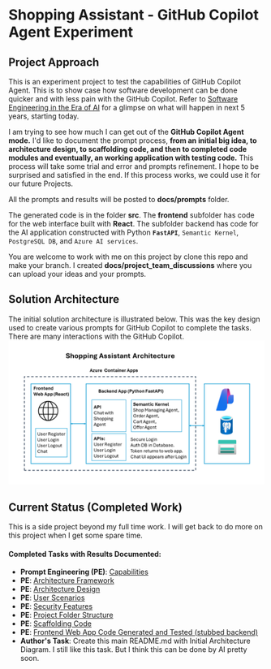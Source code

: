 # Shopping Assistant - GitHub Copilot Agent Experiment
## Project Approach 

This is an experiment project to test the capabilities of GitHub Copilot Agent. This is to show case how software development can be done quicker and with less pain with the GitHub Copilot. Refer to [Software Engineering in the Era of AI](./docs/extras/sw_in_ai_era.md) for a glimpse on what will happen in next 5 years, starting today. 

I am trying to see how much I can get out of the **GitHub Copilot Agent mode.** I'd like to document the prompt process, **from an initial big idea, to architecture design, to scaffolding code, and then to completed code modules and eventually, an working application with testing code.** This process will take some trial and error and prompts refinement. I hope to be surprised and satisfied in the end. If this process works, we could use it for our future Projects. 

All the prompts and results will be posted to **docs/prompts** folder. 

The generated code is in the folder **src**. The **frontend** subfolder has code for the web interface built with **React**. The subfolder backend has code for the AI application constructed with Python **`FastAPI`**, `Semantic Kernel`, `PostgreSQL DB`, and `Azure AI services`.

You are welcome to work with me on this project by clone this repo and make your branch. I created **docs/project_team_discussions** where you can upload your ideas and your prompts. 

## Solution Architecture 

The initial solution architecture is illustrated below. This was the key design used to create various prompts for GitHub Copilot to complete the tasks. There are many interactions with the GitHub Copilot. ![Solution Architecture](./docs/images/architecture.png)

## Current Status (Completed Work)

This is a side project beyond my full time work. I will get back to do more on this project when I get some spare time.

#### Completed Tasks with Results Documented: 

- **Prompt Engineering (PE)**: [Capabilities](./docs/prompts/P1-Shopping-Assistant-Capabilities.md)
- **PE**: [Architecture Framework](./docs/prompts/P2A-Architecture-Design-Framework-Discussions.md)
- **PE**: [Architecture Design](./docs/prompts/P2A-Architecture-Design-Framework-Discussions.md)
- **PE**: [User Scenarios](./docs/prompts/User_Scenarios.md)
- **PE**: [Security Features](./docs/prompts/Security_Tokens.md)
- **PE**: [Project Folder Structure](./docs/prompts/P3-Project-Code-Structure.md)
- **PE**: [Scaffolding Code](./docs/prompts/P4-Scaffolding-Code.md)
- **PE**: [Frontend Web App Code Generated and Tested (stubbed backend)](./src/frontend)
- **Author's Task**: Create this main README.md with Initial Architecture Diagram. I still like this task. But I think this can be done by AI pretty soon. 

